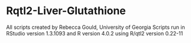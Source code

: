 # Rqtl2-Liver-Glutathione

All scripts created by Rebecca Gould, University of Georgia
Scripts run in RStudio version 1.3.1093 and R version 4.0.2 using R/qtl2 version 0.22-11
